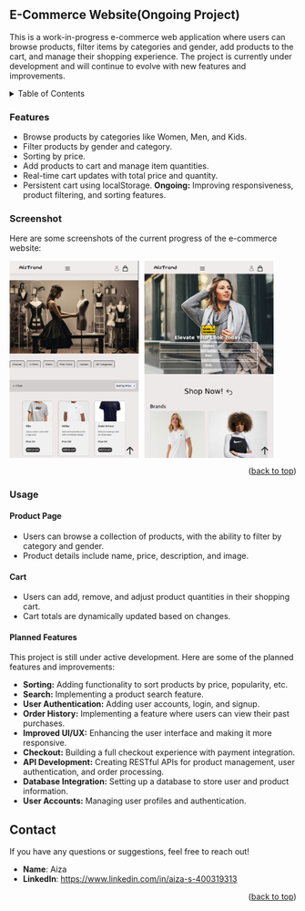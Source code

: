 ## E-Commerce Website(Ongoing Project)

This is a work-in-progress e-commerce web application where users can browse products, filter items by categories and gender, add products to the cart, and manage their shopping experience. The project is currently under development and will continue to evolve with new features and improvements.

<details>
  <summary>Table of Contents</summary>
  <ol>
    <li><a href="#about-the-project">Features</a></li>
    <li><a href="#screenshot">Screenshot</a></li>
    <li><a href="#usage">Usage</a></li>
    <li><a href="#planned features">Planned Features</a></li>
    <li><a href="#contact">Contact</a></li>
  </ol>
</details>

### Features

- Browse products by categories like Women, Men, and Kids.
- Filter products by gender and category.
- Sorting by price.
- Add products to cart and manage item quantities.
- Real-time cart updates with total price and quantity.
- Persistent cart using localStorage.
**Ongoing:** Improving responsiveness, product filtering, and sorting features.


### Screenshot

Here are some screenshots of the current progress of the e-commerce website:

<div style="display: flex; flex-wrap: wrap; gap: 10px;">
  <img src="./screenshots/screenshot1.png" alt="E-commerce Screenshot 1" style="width: 45%;">
  <img src="./screenshots/screenshot2.png" alt="E-commerce Screenshot 2" style="width: 45%;">
</div>

<p align="right">(<a href="#e-commerce-website-ongoing-project">back to top</a>)</p>

### Usage

#### Product Page 

- Users can browse a collection of products, with the ability to filter by category and gender.
- Product details include name, price, description, and image.


#### Cart

- Users can add, remove, and adjust product quantities in their shopping cart.
- Cart totals are dynamically updated based on changes.

#### Planned Features

This project is still under active development. Here are some of the planned features and improvements:

- **Sorting:** Adding functionality to sort products by price, popularity, etc.
- **Search:** Implementing a product search feature.
- **User Authentication:** Adding user accounts, login, and signup.
- **Order History:** Implementing a feature where users can view their past purchases.
- **Improved UI/UX:** Enhancing the user interface and making it more responsive.
- **Checkout:** Building a full checkout experience with payment integration.
- **API Development:** Creating RESTful APIs for product management, user authentication, and order processing.
- **Database Integration:** Setting up a database to store user and product information.
- **User Accounts:** Managing user profiles and authentication.



## Contact

If you have any questions or suggestions, feel free to reach out!

- **Name**: Aiza
- **LinkedIn**: https://www.linkedin.com/in/aiza-s-400319313

<p align="right">(<a href="#e-commerce-website-ongoing-project">back to top</a>)</p>
